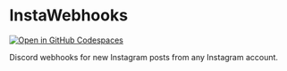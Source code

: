 # InstaWebhooks

[![Open in GitHub Codespaces](https://github.com/codespaces/badge.svg)](https://codespaces.new/RyanLua/InstaWebhooks?quickstart=1)

Discord webhooks for new Instagram posts from any Instagram account.
